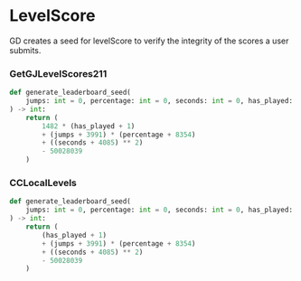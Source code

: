 # LevelScore

GD creates a seed for levelScore to verify the integrity of the scores a user submits.

<!-- tabs:start -->

### **GetGJLevelScores211**
```py
def generate_leaderboard_seed(
    jumps: int = 0, percentage: int = 0, seconds: int = 0, has_played: bool = True
) -> int:
    return (
        1482 * (has_played + 1)
        + (jumps + 3991) * (percentage + 8354)
        + ((seconds + 4085) ** 2)
        - 50028039
    )
```

### **CCLocalLevels**

```py
def generate_leaderboard_seed(
    jumps: int = 0, percentage: int = 0, seconds: int = 0, has_played: bool = True
) -> int:
    return (
        (has_played + 1)
        + (jumps + 3991) * (percentage + 8354)
        + ((seconds + 4085) ** 2)
        - 50028039
    )
```

<!-- tabs:end -->
